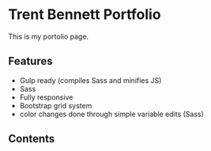 # Trent Bennett Portfolio

This is my portolio page.

## Features

* Gulp ready (compiles Sass and minifies JS)
* Sass 
* Fully responsive
* Bootstrap grid system
* color changes done through simple variable edits (Sass)

## Contents

